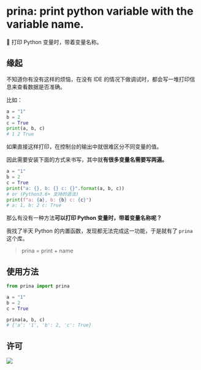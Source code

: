 # prina: print python variable with the variable name.

🦥 打印 Python 变量时，带着变量名称。

## 缘起

不知道你有没有这样的烦恼，在没有 IDE 的情况下做调试时，都会写一堆打印信息来查看数据是否准确。

比如：
```python
a = "1"
b = 2
c = True
print(a, b, c)
# 1 2 True
```

如果直接这样打印，在控制台的输出中就很难区分不同变量的值。

因此需要安装下面的方式来书写，其中就**有很多变量名需要写两遍。**

```python
a = "1"
b = 2
c = True
print("a: {}, b: {} c: {}".format(a, b, c))
# or (Python3.6+ 支持的语法)
print(f"a: {a}, b: {b} c: {c}")
# a: 1, b: 2 c: True
```

那么有没有一种方法**可以打印 Python 变量时，带着变量名称呢？**

我找了半天 Python 的内置函数，发现都无法完成这一功能，于是就有了 `prina` 这个库。

> prina = print + name

## 使用方法

```python
from prina import prina

a = "1"
b = 2
c = True

prina(a, b, c)
# {'a': '1', 'b': 2, 'c': True}
```

## 许可

[![](https://award.dovolopor.com?lt=License&rt=MIT&rbc=green)](./LICENSE)
